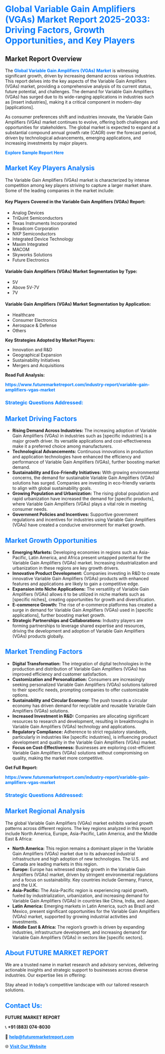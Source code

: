 <h1 style="color: #007BFF;">Global Variable Gain Amplifiers (VGAs) Market Report 2025-2033: Driving Factors, Growth Opportunities, and Key Players</h1>

<section id="overview">
<h2>Market Report Overview</h2>
<p>The <a href="https://www.futuremarketreport.com/industry-report/variable-gain-amplifiers-vgas-market" style="color: #007BFF; text-decoration: none;"><strong>Global Variable Gain Amplifiers (VGAs) Market</strong></a> is witnessing significant growth, driven by increasing demand across various industries. This report delves into the key aspects of the Variable Gain Amplifiers (VGAs) market, providing a comprehensive analysis of its current status, future potential, and challenges. The demand for Variable Gain Amplifiers (VGAs) has surged due to its wide-ranging applications in industries such as [insert industries], making it a critical component in modern-day [applications].</p>
<p>As consumer preferences shift and industries innovate, the Variable Gain Amplifiers (VGAs) market continues to evolve, offering both challenges and opportunities for stakeholders. The global market is expected to expand at a substantial compound annual growth rate (CAGR) over the forecast period, driven by technological advancements, emerging applications, and increasing investments by major players.</p>
</section>

<section id="overview">
<p><a href="https://www.futuremarketreport.com/request-sample/reportId=101863" style="color: #007BFF; text-decoration: none;"><strong>Explore Sample Report Here</strong></a></p>
</section>

<section id="key-players">
<h2 style="color: #007BFF;">Market Key Players Analysis</h2>
<p>The Variable Gain Amplifiers (VGAs) market is characterized by intense competition among key players striving to capture a larger market share. Some of the leading companies in the market include:</p>
<h4>Key Players Covered in the Variable Gain Amplifiers (VGAs) Report:</h4>
<ul><li>Analog Devices</li><li>TriQuint Semiconductors</li><li>Texas Instruments Incorporated</li><li>Broadcom Corporation</li><li>NXP Semiconductors</li><li>Integrated Device Technology</li><li>Maxim Integrated</li><li>MACOM</li><li>Skyworks Solutions</li><li>Future Electronics</li></ul>
<h4>Variable Gain Amplifiers (VGAs) Market Segmentation by Type:</h4>
<ul><li>5V</li><li>Above 5V-7V</li><li>7V</li></ul>

<h4>Variable Gain Amplifiers (VGAs) Market Segmentation by Application:</h4>
<ul><li>Healthcare</li><li>Consumer Electronics</li><li>Aerospace &amp; Defense</li><li>Others</li></ul>
<p><strong>Key Strategies Adopted by Market Players:</strong></p>
<ul>
<li>Innovation and R&D</li>
<li>Geographical Expansion</li>
<li>Sustainability Initiatives</li>
<li>Mergers and Acquisitions</li>
</ul>
</section>

<section>
<p><strong>Read Full Analysis: </strong></p><a href="https://www.futuremarketreport.com/industry-report/variable-gain-amplifiers-vgas-market" style="color: #007BFF; text-decoration: none;"><strong>https://www.futuremarketreport.com/industry-report/variable-gain-amplifiers-vgas-market</strong></a>
<h3 style="color: #007BFF;">Strategic Questions Addressed:</h3>
</section>

<section id="driving-factors">
<h2 style="color: #007BFF;">Market Driving Factors</h2>
<ul>
<li><strong>Rising Demand Across Industries:</strong> The increasing adoption of Variable Gain Amplifiers (VGAs) in industries such as [specific industries] is a major growth driver. Its versatile applications and cost-effectiveness make it a preferred choice among manufacturers.</li>
<li><strong>Technological Advancements:</strong> Continuous innovations in production and application technologies have enhanced the efficiency and performance of Variable Gain Amplifiers (VGAs), further boosting market demand.</li>
<li><strong>Sustainability and Eco-Friendly Initiatives:</strong> With growing environmental concerns, the demand for sustainable Variable Gain Amplifiers (VGAs) solutions has surged. Companies are investing in eco-friendly variants to align with global sustainability goals.</li>
<li><strong>Growing Population and Urbanization:</strong> The rising global population and rapid urbanization have increased the demand for [specific products], where Variable Gain Amplifiers (VGAs) plays a vital role in meeting consumer needs.</li>
<li><strong>Government Policies and Incentives:</strong> Supportive government regulations and incentives for industries using Variable Gain Amplifiers (VGAs) have created a conducive environment for market growth.</li>
</ul>
</section>

<section id="growth-opportunities">
<h2 style="color: #007BFF;">Market Growth Opportunities</h2>
<ul>
<li><strong>Emerging Markets:</strong> Developing economies in regions such as Asia-Pacific, Latin America, and Africa present untapped potential for the Variable Gain Amplifiers (VGAs) market. Increasing industrialization and urbanization in these regions are key growth drivers.</li>
<li><strong>Innovative Product Development:</strong> Companies investing in R&D to create innovative Variable Gain Amplifiers (VGAs) products with enhanced features and applications are likely to gain a competitive edge.</li>
<li><strong>Expansion into Niche Applications:</strong> The versatility of Variable Gain Amplifiers (VGAs) allows it to be utilized in niche markets such as [specific niches], creating opportunities for growth and diversification.</li>
<li><strong>E-commerce Growth:</strong> The rise of e-commerce platforms has created a surge in demand for Variable Gain Amplifiers (VGAs) used in [specific applications], further boosting market growth.</li>
<li><strong>Strategic Partnerships and Collaborations:</strong> Industry players are forming partnerships to leverage shared expertise and resources, driving the development and adoption of Variable Gain Amplifiers (VGAs) products globally.</li>
</ul>
</section>

<section id="trending-factors">
<h2 style="color: #007BFF;">Market Trending Factors</h2>
<ul>
<li><strong>Digital Transformation:</strong> The integration of digital technologies in the production and distribution of Variable Gain Amplifiers (VGAs) has improved efficiency and customer satisfaction.</li>
<li><strong>Customization and Personalization:</strong> Consumers are increasingly seeking personalized Variable Gain Amplifiers (VGAs) solutions tailored to their specific needs, prompting companies to offer customizable options.</li>
<li><strong>Sustainability and Circular Economy:</strong> The push towards a circular economy has driven demand for recyclable and reusable Variable Gain Amplifiers (VGAs) solutions.</li>
<li><strong>Increased Investment in R&D:</strong> Companies are allocating significant resources to research and development, resulting in breakthroughs in Variable Gain Amplifiers (VGAs) technology and applications.</li>
<li><strong>Regulatory Compliance:</strong> Adherence to strict regulatory standards, particularly in industries like [specific industries], is influencing product development and quality in the Variable Gain Amplifiers (VGAs) market.</li>
<li><strong>Focus on Cost-Effectiveness:</strong> Businesses are exploring cost-efficient Variable Gain Amplifiers (VGAs) solutions without compromising on quality, making the market more competitive.</li>
</ul>
</section>

<section>
<p><strong>Get Full Report: </strong></p><a href="https://www.futuremarketreport.com/industry-report/variable-gain-amplifiers-vgas-market" style="color: #007BFF; text-decoration: none;"><strong>https://www.futuremarketreport.com/industry-report/variable-gain-amplifiers-vgas-market</strong></a>
<h3 style="color: #007BFF;">Strategic Questions Addressed:</h3>
</section>


<section id="regional-analysis">
<h2 style="color: #007BFF;">Market Regional Analysis</h2>
<p>The global Variable Gain Amplifiers (VGAs) market exhibits varied growth patterns across different regions. The key regions analyzed in this report include North America, Europe, Asia-Pacific, Latin America, and the Middle East & Africa:</p>
<ul>
<li><strong>North America:</strong> This region remains a dominant player in the Variable Gain Amplifiers (VGAs) market due to its advanced industrial infrastructure and high adoption of new technologies. The U.S. and Canada are leading markets in this region.</li>
<li><strong>Europe:</strong> Europe has witnessed steady growth in the Variable Gain Amplifiers (VGAs) market, driven by stringent environmental regulations and a focus on sustainability. Key countries include Germany, France, and the U.K.</li>
<li><strong>Asia-Pacific:</strong> The Asia-Pacific region is experiencing rapid growth, fueled by industrialization, urbanization, and increasing demand for Variable Gain Amplifiers (VGAs) in countries like China, India, and Japan.</li>
<li><strong>Latin America:</strong> Emerging markets in Latin America, such as Brazil and Mexico, present significant opportunities for the Variable Gain Amplifiers (VGAs) market, supported by growing industrial activities and investments.</li>
<li><strong>Middle East & Africa:</strong> The region’s growth is driven by expanding industries, infrastructure development, and increasing demand for Variable Gain Amplifiers (VGAs) in sectors like [specific sectors].</li>
</ul>
</section>

<footer>
<h2 style="color: #007BFF;">About FUTURE MARKET REPORT</h2>
<p>We are a trusted name in market research and advisory services, delivering actionable insights and strategic support to businesses across diverse industries. Our expertise lies in offering:</p>

<p>Stay ahead in today’s competitive landscape with our tailored research solutions.</p>

<h2 style="color: #007BFF;">Contact Us:</h2>
<p><strong>FUTURE MARKET REPORT</strong></p>
<p>📞 <strong>+91 (883) 074-8030</strong></p>
<p>📧 <strong><a href="mailto:help@futuremarketreport.com" style="color: #007BFF;">help@futuremarketreport.com</a></strong></p>
<p>🌐 <strong><a href="https://www.futuremarketreport.com/" style="color: #007BFF;">Visit Our Website</a></strong></p>
</footer>